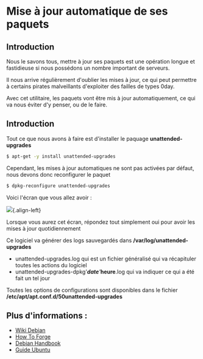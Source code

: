 # Mise à jour automatique de ses paquets

## Introduction

Nous le savons tous, mettre à jour ses paquets est une opération longue
et fastidieuse si nous possédons un nombre important de serveurs.

Il nous arrive régulièrement d'oublier les mises à jour, ce qui peut
permettre à certains pirates malveillants d'exploiter des failles de
types 0day.

Avec cet utilitaire, les paquets vont être mis à jour automatiquement,
ce qui va nous éviter d'y penser, ou de le faire.

## Introduction

Tout ce que nous avons à faire est d'installer le paquage
**unattended-upgrades**

```bash
$ apt-get -y install unattended-upgrades
```

Cependant, les mises à jour automatiques ne sont pas activées par
défaut, nous devons donc reconfigurer le paquet

```bash
$ dpkg-reconfigure unattended-upgrades
```

Voici l'écran que vous allez avoir :

![](/unattended-reconfigure.jpg){.align-left}

Lorsque vous aurez cet écran, répondez tout simplement oui pour avoir
les mises à jour quotidiennement

Ce logiciel va générer des logs sauvegardés dans
**/var/log/unattended-upgrades**

-   unattended-upgrades.log qui est un fichier généralisé qui va
    récapituler toutes les actions du logiciel
-   unattended-upgrades-dpkg'_**date**'_**heure**.log qui va indiquer ce
    qui a été fait un tel jour

Toutes les options de configurations sont disponibles dans le fichier
**/etc/apt/apt.conf.d/50unattended-upgrades**

## Plus d'informations :

-   [Wiki Debian](https://wiki.debian.org/UnattendedUpgrades)
-   [How To
    Forge](https://www.howtoforge.com/how-to-configure-automatic-updates-on-debian-squeeze)
-   [Debian
    Handbook](https://debian-handbook.info/browse/fr-FR/stable/sect.regular-upgrades.html)
-   [Guide
    Ubuntu](https://guide.ubuntu-fr.org/server/automatic-updates.html)
